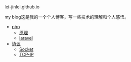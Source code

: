 #
lei-jinlei.github.io

my blog这是我的一个个人博客，写一些技术的理解和个人感悟。

* [php](php/php.md)
  * [原理](php/原理.md)
  * [laravel](php/laravel.md)
* [协议]()
  * [Socket](协议/Socket.md)
  * [TCP-IP](协议/TCP-IP.md)
